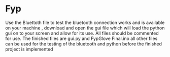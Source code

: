 # Fyp
Use the Bluettoth file to test the bluetooth connection works and is available on your machine ,
download and open the gui file which will load the python gui on to your screen and allow for its use.
All files should be commented for use.
The finished files are gui.py and FypGlove Final.ino all other files can be used for the testing of the bluetooth and python before the finished project is implemented
